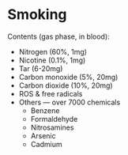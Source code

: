 # Smoking

Contents (gas phase, in blood):
* Nitrogen (60%, 1mg)
* Nicotine (0.1%, 1mg)
* Tar (6-20mg)
* Carbon monoxide (5%, 20mg)
* Carbon dioxide (10%, 20mg)
* ROS & free radicals
* Others — over 7000 chemicals
    * Benzene
    * Formaldehyde
    * Nitrosamines
    * Arsenic
    * Cadmium
